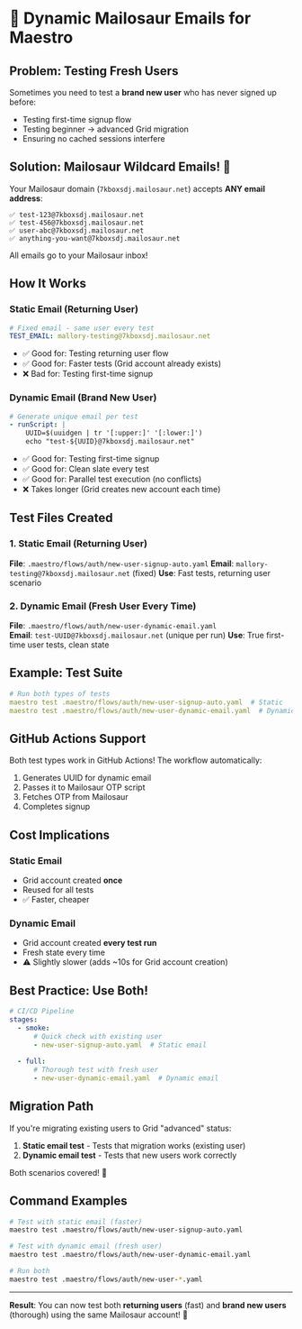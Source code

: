 # 🎯 Dynamic Mailosaur Emails for Maestro

## Problem: Testing Fresh Users

Sometimes you need to test a **brand new user** who has never signed up before:
- Testing first-time signup flow
- Testing beginner → advanced Grid migration
- Ensuring no cached sessions interfere

## Solution: Mailosaur Wildcard Emails! 🎉

Your Mailosaur domain (`7kboxsdj.mailosaur.net`) accepts **ANY email address**:

```
✅ test-123@7kboxsdj.mailosaur.net
✅ test-456@7kboxsdj.mailosaur.net  
✅ user-abc@7kboxsdj.mailosaur.net
✅ anything-you-want@7kboxsdj.mailosaur.net
```

All emails go to your Mailosaur inbox!

## How It Works

### Static Email (Returning User)
```yaml
# Fixed email - same user every test
TEST_EMAIL: mallory-testing@7kboxsdj.mailosaur.net
```
- ✅ Good for: Testing returning user flow
- ✅ Good for: Faster tests (Grid account already exists)
- ❌ Bad for: Testing first-time signup

### Dynamic Email (Brand New User)
```yaml
# Generate unique email per test
- runScript: |
    UUID=$(uuidgen | tr '[:upper:]' '[:lower:]')
    echo "test-${UUID}@7kboxsdj.mailosaur.net"
```
- ✅ Good for: Testing first-time signup
- ✅ Good for: Clean slate every test
- ✅ Good for: Parallel test execution (no conflicts)
- ❌ Takes longer (Grid creates new account each time)

## Test Files Created

### 1. Static Email (Returning User)
**File**: `.maestro/flows/auth/new-user-signup-auto.yaml`
**Email**: `mallory-testing@7kboxsdj.mailosaur.net` (fixed)
**Use**: Fast tests, returning user scenario

### 2. Dynamic Email (Fresh User Every Time)
**File**: `.maestro/flows/auth/new-user-dynamic-email.yaml`  
**Email**: `test-UUID@7kboxsdj.mailosaur.net` (unique per run)
**Use**: True first-time user tests, clean state

## Example: Test Suite

```yaml
# Run both types of tests
maestro test .maestro/flows/auth/new-user-signup-auto.yaml  # Static
maestro test .maestro/flows/auth/new-user-dynamic-email.yaml  # Dynamic
```

## GitHub Actions Support

Both test types work in GitHub Actions! The workflow automatically:
1. Generates UUID for dynamic email
2. Passes it to Mailosaur OTP script
3. Fetches OTP from Mailosaur
4. Completes signup

## Cost Implications

### Static Email
- Grid account created **once**
- Reused for all tests
- ✅ Faster, cheaper

### Dynamic Email  
- Grid account created **every test run**
- Fresh state every time
- ⚠️ Slightly slower (adds ~10s for Grid account creation)

## Best Practice: Use Both!

```yaml
# CI/CD Pipeline
stages:
  - smoke:
      # Quick check with existing user
      - new-user-signup-auto.yaml  # Static email
  
  - full:
      # Thorough test with fresh user
      - new-user-dynamic-email.yaml  # Dynamic email
```

## Migration Path

If you're migrating existing users to Grid "advanced" status:

1. **Static email test** - Tests that migration works (existing user)
2. **Dynamic email test** - Tests that new users work correctly

Both scenarios covered! 🎉

## Command Examples

```bash
# Test with static email (faster)
maestro test .maestro/flows/auth/new-user-signup-auto.yaml

# Test with dynamic email (fresh user)
maestro test .maestro/flows/auth/new-user-dynamic-email.yaml

# Run both
maestro test .maestro/flows/auth/new-user-*.yaml
```

---

**Result**: You can now test both **returning users** (fast) and **brand new users** (thorough) using the same Mailosaur account! 🚀

